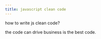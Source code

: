 ```yaml
---
title: javascript clean code
---
```


how to write js clean code?

the code can drive business is the best code.
